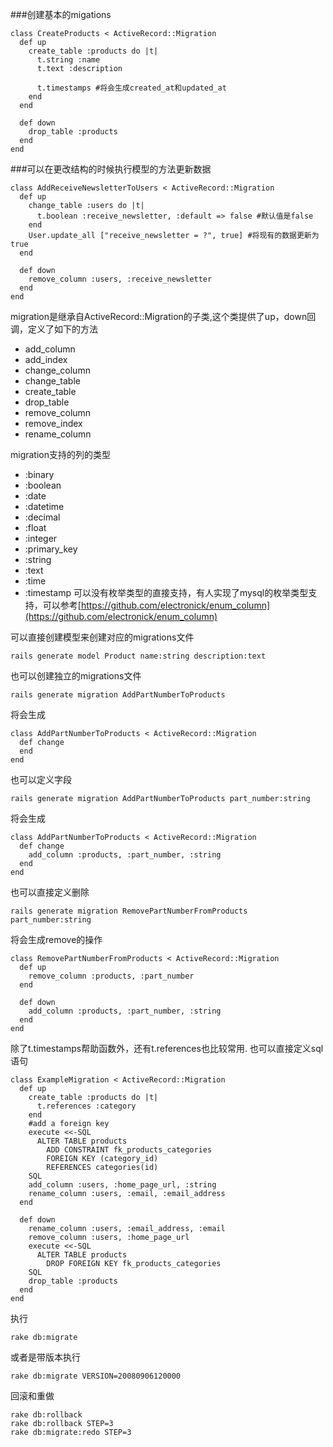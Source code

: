 ###创建基本的migations
```
class CreateProducts < ActiveRecord::Migration
  def up
    create_table :products do |t|
      t.string :name
      t.text :description
 
      t.timestamps #将会生成created_at和updated_at
    end
  end
 
  def down
    drop_table :products
  end
end
```

###可以在更改结构的时候执行模型的方法更新数据
```
class AddReceiveNewsletterToUsers < ActiveRecord::Migration
  def up
    change_table :users do |t|
      t.boolean :receive_newsletter, :default => false #默认值是false
    end
    User.update_all ["receive_newsletter = ?", true] #将现有的数据更新为true
  end
 
  def down
    remove_column :users, :receive_newsletter
  end
end
```

migration是继承自ActiveRecord::Migration的子类,这个类提供了up，down回调，定义了如下的方法

* add_column
* add_index
* change_column
* change_table
* create_table
* drop_table
* remove_column
* remove_index
* rename_column

migration支持的列的类型

* :binary
* :boolean
* :date
* :datetime
* :decimal
* :float
* :integer
* :primary_key
* :string
* :text
* :time
* :timestamp
可以没有枚举类型的直接支持，有人实现了mysql的枚举类型支持，可以参考[https://github.com/electronick/enum_column](https://github.com/electronick/enum_column)

可以直接创建模型来创建对应的migrations文件  
```
rails generate model Product name:string description:text
```

也可以创建独立的migrations文件  
```
rails generate migration AddPartNumberToProducts
``` 

将会生成   
```
class AddPartNumberToProducts < ActiveRecord::Migration
  def change
  end
end
```

也可以定义字段   
```
rails generate migration AddPartNumberToProducts part_number:string
```

将会生成  
```
class AddPartNumberToProducts < ActiveRecord::Migration
  def change
    add_column :products, :part_number, :string
  end
end
```

也可以直接定义删除    
```
rails generate migration RemovePartNumberFromProducts part_number:string
```

将会生成remove的操作  
```
class RemovePartNumberFromProducts < ActiveRecord::Migration
  def up
    remove_column :products, :part_number
  end
 
  def down
    add_column :products, :part_number, :string
  end
end
```

除了t.timestamps帮助函数外，还有t.references也比较常用.
也可以直接定义sql语句  
```
class ExampleMigration < ActiveRecord::Migration
  def up
    create_table :products do |t|
      t.references :category
    end
    #add a foreign key
    execute <<-SQL
      ALTER TABLE products
        ADD CONSTRAINT fk_products_categories
        FOREIGN KEY (category_id)
        REFERENCES categories(id)
    SQL
    add_column :users, :home_page_url, :string
    rename_column :users, :email, :email_address
  end
 
  def down
    rename_column :users, :email_address, :email
    remove_column :users, :home_page_url
    execute <<-SQL
      ALTER TABLE products
        DROP FOREIGN KEY fk_products_categories
    SQL
    drop_table :products
  end
end
```

执行  
```
rake db:migrate
```

或者是带版本执行  
```
rake db:migrate VERSION=20080906120000
```

回滚和重做
```
rake db:rollback
rake db:rollback STEP=3
rake db:migrate:redo STEP=3
```

